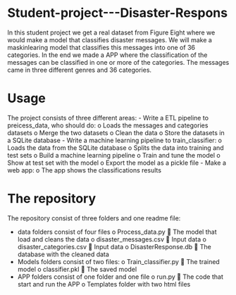 # Student-project---Disaster-Respons
In this student project we get a real dataset from Figure Eight where we would make a model that classifies disaster messages. We will make a maskinlearing model that classifies this messages into one of 36 categories. In the end we made a APP where the classification of the messages can be classified in one or more of the categories. The messages came in three different genres and 36 categories.
 

 

# Usage
The project consists of three different areas:
	-	Write a ETL pipeline to preicess_data, who should do:
 	 	o	Loads the messages and categories datasets
  	o	Merge the two datasets
  	o	Clean the data
  	o	Store the datasets in a SQLite database
	-	Write a machine learning pipeline to train_classifier:
  	o	Loads the data from the SQLite database
  	o	Splits the data into training and test sets
  	o	Build a machine learning pipeline 
  	o	Train and tune the model
  	o	Show at test set with the model
  	o	Export the model as a pickle file
	-	Make a web app:
  	o	The app shows the classifications results
 
# The repository
The repository consist of three folders and one readme file:
-	data folders consist of four files
o	Process_data.py
	The model that load and cleans the data
o	disaster_messages.csv
	Input data
o	disaster_categories.csv
	Input data
o	DisasterResponse.db
	The database with the cleaned data
-	Models folders consist of two files:
o	Train_classifier.py
	The trained model
o	classifier.pkl
	The saved model
-	APP folders consist of one folder and one file
o	run.py
	The code that start and run the APP
o	Templates folder with two html files
